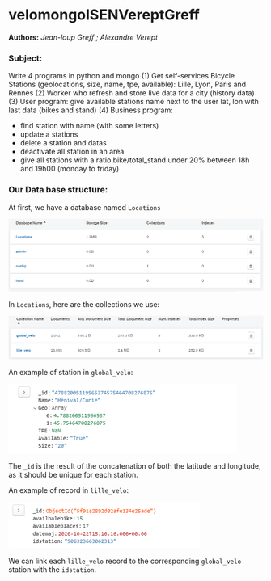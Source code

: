 # velomongoISENVereptGreff



**Authors:** *Jean-loup Greff ; Alexandre Verept*



### Subject:

Write 4 programs in python and mongo
(1) Get self-services Bicycle Stations (geolocations, size, name, tpe, available): Lille, Lyon, Paris and
Rennes
(2) Worker who refresh and store live data for a city (history data)
(3) User program: give available stations name next to the user lat, lon with last data (bikes and stand)
(4) Business program:

- find station with name (with some letters)
- update a stations
- delete a station and datas
- deactivate all station in an area
- give all stations with a ratio bike/total_stand under 20% between 18h and 19h00 (monday to
friday)



### Our Data base structure:

At first, we have a database named `Locations`

!["databasesmongo"](pictures/databasesmongo.png)

In `Locations`, here are the collections we use:

!["Mongo db tables"](pictures/mongodbtables.png)

An example of station in `global_velo`:

!["globalexamples"](pictures/globalexamples.png)

The `_id` is the result of the concatenation of both the latitude and longitude, as it should be unique for each station.



An example of record in `lille_velo`:

!["lilleexamples"](pictures/lilleexamples.png)

We can link each `lille_velo` record to the corresponding `global_velo` station with the `idstation`.

